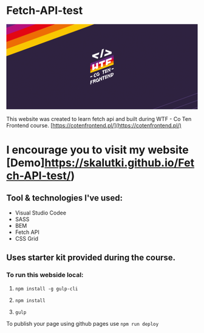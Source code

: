 # Fetch-API-test


![Fetch-API-test](src/assets/img/cover.png)

This website was created to learn fetch api and built during WTF - Co Ten Frontend course. [https://cotenfrontend.pl/](https://cotenfrontend.pl/)


# I encourage you to visit my website [Demo]https://skalutki.github.io/Fetch-API-test/) 


## Tool & technologies I've used:

- Visual Studio Codee
- SASS
- BEM
- Fetch API
- CSS Grid




## Uses starter kit provided during the course. 

### To run this webside local:
1. `npm install -g gulp-cli`

2. `npm install`

3. `gulp`

To publish your page using github pages use `npm run deploy`

